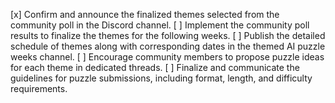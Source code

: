 [x] Confirm and announce the finalized themes selected from the community poll in the Discord channel.
[ ] Implement the community poll results to finalize the themes for the following weeks.
[ ] Publish the detailed schedule of themes along with corresponding dates in the themed AI puzzle weeks channel.
[ ] Encourage community members to propose puzzle ideas for each theme in dedicated threads.
[ ] Finalize and communicate the guidelines for puzzle submissions, including format, length, and difficulty requirements.
